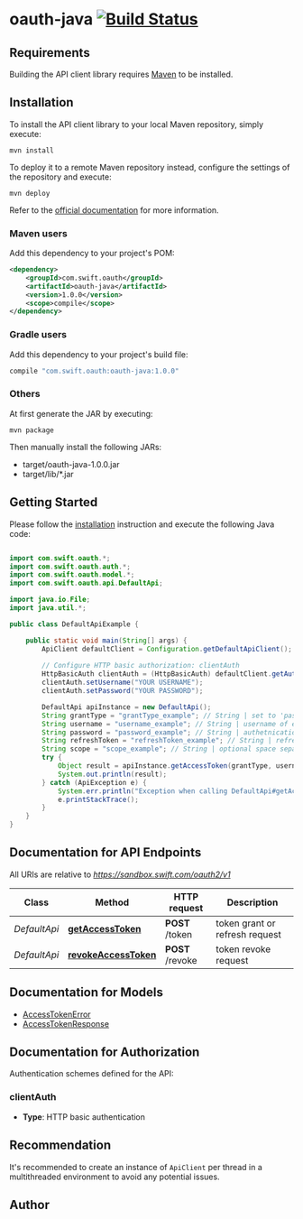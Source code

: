 # oauth-java [![Build Status](https://travis-ci.com/swiftinc/oauth-java.svg?branch=master)](https://travis-ci.com/swiftinc/oauth-java)

## Requirements

Building the API client library requires [Maven](https://maven.apache.org/) to be installed.

## Installation

To install the API client library to your local Maven repository, simply execute:

```shell
mvn install
```

To deploy it to a remote Maven repository instead, configure the settings of the repository and execute:

```shell
mvn deploy
```

Refer to the [official documentation](https://maven.apache.org/plugins/maven-deploy-plugin/usage.html) for more information.

### Maven users

Add this dependency to your project's POM:

```xml
<dependency>
    <groupId>com.swift.oauth</groupId>
    <artifactId>oauth-java</artifactId>
    <version>1.0.0</version>
    <scope>compile</scope>
</dependency>
```

### Gradle users

Add this dependency to your project's build file:

```groovy
compile "com.swift.oauth:oauth-java:1.0.0"
```

### Others

At first generate the JAR by executing:

    mvn package

Then manually install the following JARs:

* target/oauth-java-1.0.0.jar
* target/lib/*.jar

## Getting Started

Please follow the [installation](#installation) instruction and execute the following Java code:

```java

import com.swift.oauth.*;
import com.swift.oauth.auth.*;
import com.swift.oauth.model.*;
import com.swift.oauth.api.DefaultApi;

import java.io.File;
import java.util.*;

public class DefaultApiExample {

    public static void main(String[] args) {
        ApiClient defaultClient = Configuration.getDefaultApiClient();
        
        // Configure HTTP basic authorization: clientAuth
        HttpBasicAuth clientAuth = (HttpBasicAuth) defaultClient.getAuthentication("clientAuth");
        clientAuth.setUsername("YOUR USERNAME");
        clientAuth.setPassword("YOUR PASSWORD");

        DefaultApi apiInstance = new DefaultApi();
        String grantType = "grantType_example"; // String | set to 'password' to get initial token, or 'refresh_token' to refresh existing token
        String username = "username_example"; // String | username of entity to authenticate (Required for granting token)
        String password = "password_example"; // String | authetnication credentials (Required for granting token)
        String refreshToken = "refreshToken_example"; // String | refresh token (Required for refreshing token)
        String scope = "scope_example"; // String | optional space separated list of services and roles for which to grant token (do not include when refreshing token)
        try {
            Object result = apiInstance.getAccessToken(grantType, username, password, refreshToken, scope);
            System.out.println(result);
        } catch (ApiException e) {
            System.err.println("Exception when calling DefaultApi#getAccessToken");
            e.printStackTrace();
        }
    }
}

```

## Documentation for API Endpoints

All URIs are relative to *https://sandbox.swift.com/oauth2/v1*

Class | Method | HTTP request | Description
------------ | ------------- | ------------- | -------------
*DefaultApi* | [**getAccessToken**](docs/DefaultApi.md#getAccessToken) | **POST** /token | token grant or refresh request
*DefaultApi* | [**revokeAccessToken**](docs/DefaultApi.md#revokeAccessToken) | **POST** /revoke | token revoke request


## Documentation for Models

 - [AccessTokenError](docs/AccessTokenError.md)
 - [AccessTokenResponse](docs/AccessTokenResponse.md)


## Documentation for Authorization

Authentication schemes defined for the API:
### clientAuth

- **Type**: HTTP basic authentication


## Recommendation

It's recommended to create an instance of `ApiClient` per thread in a multithreaded environment to avoid any potential issues.

## Author



